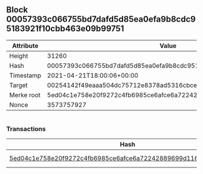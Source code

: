 ## Block 00057393c066755bd7dafd5d85ea0efa9b8cdc95183921f10cbb463e09b99751

Attribute | Value
--- | ---
Height | 31260
Hash | 00057393c066755bd7dafd5d85ea0efa9b8cdc95183921f10cbb463e09b99751
Timestamp | 2021-04-21T18:00:06+00:00
Target | 00254142f49eaaa504dc75712e8378ad5316cbcead634704b3734b6271167cc4
Merke root | 5ed04c1e758e20f9272c4fb6985ce6afce6a72242889699d116351a815fcd28c
Nonce | 3573757927

```

```

### Transactions

Hash | Amount
--- | ---
[5ed04c1e758e20f9272c4fb6985ce6afce6a72242889699d116351a815fcd28c](5ed04c1e758e20f9272c4fb6985ce6afce6a72242889699d116351a815fcd28c.md) | 10.00000000 SKEPTI 
